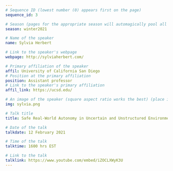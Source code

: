 ```yaml
---
# Sequence ID (lowest number (0) appears first on the page)
sequence_id: 3

# Season (pages for the appropriate season will automagically pool all speakers that gave a talk in the season)
season: winter2021

# Name of the speaker
name: Sylvia Herbert

# Link to the speaker's webpage
webpage: http://sylviaherbert.com/

# Primary affiliation of the speaker
affil: University of California San Diego
# Position at the primary affiliation
position: Assistant professor
# Link to the speaker's primary affiliation
affil_link: https://ucsd.edu/

# An image of the speaker (square aspect ratio works the best) (place in the `assets/img/speakers` directory)
img: sylvia.png

# Talk title
title: Safe Real-World Autonomy in Uncertain and Unstructured Environments

# Date of the talk
talkdate: 12 February 2021

# Time of the talk
talktime: 1600 hrs EST

# Link to the talk
talklink: https://www.youtube.com/embed/iZOCLXWyK3U
---
```


<!-- Whatever you write below will be disregarded -->
